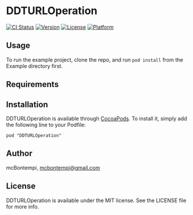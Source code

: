 # DDTURLOperation

[![CI Status](http://img.shields.io/travis/mcBontempi/DDTURLOperation.svg?style=flat)](https://travis-ci.org/mcBontempi/DDTURLOperation)
[![Version](https://img.shields.io/cocoapods/v/DDTURLOperation.svg?style=flat)](http://cocoadocs.org/docsets/DDTURLOperation)
[![License](https://img.shields.io/cocoapods/l/DDTURLOperation.svg?style=flat)](http://cocoadocs.org/docsets/DDTURLOperation)
[![Platform](https://img.shields.io/cocoapods/p/DDTURLOperation.svg?style=flat)](http://cocoadocs.org/docsets/DDTURLOperation)

## Usage

To run the example project, clone the repo, and run `pod install` from the Example directory first.

## Requirements

## Installation

DDTURLOperation is available through [CocoaPods](http://cocoapods.org). To install
it, simply add the following line to your Podfile:

    pod "DDTURLOperation"

## Author

mcBontempi, mcbontempi@gmail.com

## License

DDTURLOperation is available under the MIT license. See the LICENSE file for more info.


